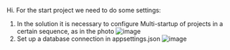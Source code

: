 Hi. For the start project we need to do some settings:
1. In the solution it is necessary to configure Multi-startup of projects in a certain sequence, as in the photo
   ![image](https://github.com/SergeyStrelchonok/X/assets/145483478/e5453485-d2f5-4fd7-90f6-8b34cd2c6261)
2. Set up a database connection in appsettings.json
   ![image](https://github.com/SergeyStrelchonok/X/assets/145483478/71bcb1f1-5525-4ec2-9a03-1e07f62c09a9)


